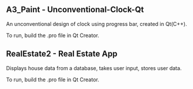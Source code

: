 ## A3_Paint - Unconventional-Clock-Qt

An unconventional design of clock using progress bar, created in Qt(C++).

To run, build the .pro file in Qt Creator.

## RealEstate2 - Real Estate App

Displays house data from a database, takes user input, stores user data. 

To run, build the .pro file in Qt Creator.

